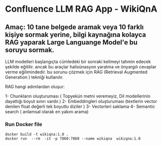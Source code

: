 
# Confluence LLM RAG App  - WikiQnA

## Amaç: 10 tane belgede aramak veya 10 farklı kişiye sormak yerine, bilgi kaynağına kolayca RAG yaparak Large Languange Model'e bu soruyu sormak. 


LLM modelleri başlangıçta cümledeki bir sonraki kelimeyi tahmin edecek şekilde eğitilir. ancak bu araçlar halisünasyon yaratma ve önyargılı cevaplar verme eğilimindedir. bu sorunu çözmek için RAG (Retrieval Augmented Generation ) tekniği kullanılır. 

RAG hangi adımlardan oluşur: 

1- Chunkların oluşturuması ( Topyekün metni veremeyiz, Dil modellerinin dayattığı boyut sınırı vardır.)
2- Embeddingleri oluşturuması (textlerin  vector denilen float değerli tek boyutlu diziler ) 
3- Vectorleri saklama
4- Semantic search ( anlamsal olarak en yakını arama)
 

### Run Docker file 

``` 
docker build -t wikiqna:1.0 .
docker run  --rm  -it -p 7860:7860 --name wikiqna  wikiqna:1.0

```
